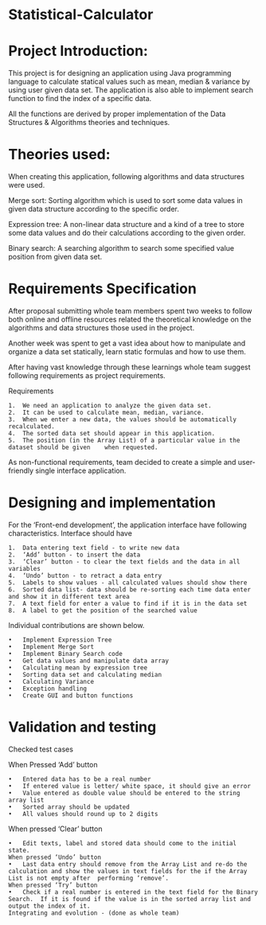 # Statistical-Calculator

# Project Introduction:
  This project is for designing an application using Java programming language to calculate statical values such as mean, median & variance by using user given data set.  The application is also able to implement search function to find the index of a specific data.

  All the functions are derived by proper implementation of the Data Structures & Algorithms theories and techniques.
  
# Theories used:
When creating this application, following algorithms and data structures were used.

  Merge sort:
  Sorting algorithm which is used to sort some data values in given data structure according to the specific order.

  Expression tree:
  A non-linear data structure and a kind of a tree to store some data values and do their calculations according to the given order.

  Binary search:
  A searching algorithm to search some specified value position from given data set.

# Requirements Specification 
After proposal submitting whole team members spent two weeks to follow both online and offline resources related the theoretical knowledge on the algorithms and data structures those used in the project.

Another week was spent to get a vast idea about how to manipulate and organize a data set statically, learn static formulas and how to use them.

After having vast knowledge through these learnings whole team suggest following requirements as project requirements.

Requirements

    1.  We need an application to analyze the given data set.
    2.  It can be used to calculate mean, median, variance.
    3.  When we enter a new data, the values should be automatically recalculated.
    4.  The sorted data set should appear in this application.
    5.  The position (in the Array List) of a particular value in the dataset should be given    when requested.

As non-functional requirements, team decided to create a simple and user-friendly single interface application.

# Designing and implementation
   For the ‘Front-end development’, the application interface have following characteristics.
  Interface should have

    1.	Data entering text field - to write new data
    2.	‘Add’ button - to insert the data
    3.	‘Clear’ button - to clear the text fields and the data in all variables
    4.	‘Undo’ button - to retract a data entry
    5.	Labels to show values - all calculated values should show there
    6.	Sorted data list- data should be re-sorting each time data enter and show it in different text area
    7.	A text field for enter a value to find if it is in the data set
    8.	A label to get the position of the searched value
    
Individual contributions are shown below.

    •	Implement Expression Tree
    •	Implement Merge Sort
    •	Implement Binary Search code
    •	Get data values and manipulate data array
    •	Calculating mean by expression tree
    •	Sorting data set and calculating median
    •	Calculating Variance
    •	Exception handling
    •	Create GUI and button functions 
    
# Validation and testing 
Checked test cases

When Pressed ‘Add’ button

    •	Entered data has to be a real number
    •	If entered value is letter/ white space, it should give an error
    •	Value entered as double value should be entered to the string array list
    •	Sorted array should be updated
    •	All values should round up to 2 digits

When pressed ‘Clear’ button

    •	Edit texts, label and stored data should come to the initial state.
    When pressed ‘Undo’ button
    •	Last data entry should remove from the Array List and re-do the calculation and show the values in text fields for the if the Array List is not empty after  performing ‘remove’.
    When pressed ‘Try’ button
    •	Check if a real number is entered in the text field for the Binary Search.  If it is found if the value is in the sorted array list and output the index of it.
    Integrating and evolution - (done as whole team)



